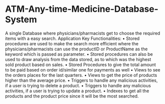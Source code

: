 # ATM-Any-time-Medicine-Database-System

A single Database where physicians/pharmacists get to choose the required items with a easy search. 
Application Key Functionalities: 
• Stored procedures are used to make the search more efficient where the physicians/pharmacists can use the productID or ProductName as the keyword which is passed as parameter.
• Stored procedures can also be used to draw analysis from the data stored, as to which was the highest sold product based on sales. 
• Stored Procedures to give the total amount to be paid based on order id/similar one for payments as well 
• Views to see the orders places for the last quarters.
• Views to get the price of products higher than the average price.
• Triggers to handle any malicious activities, if a user is trying to delete a product.
• Triggers to handle any malicious activities, if a user is trying to update a product.
• Indexes to get all the products and the product price since it will be the most searched.
